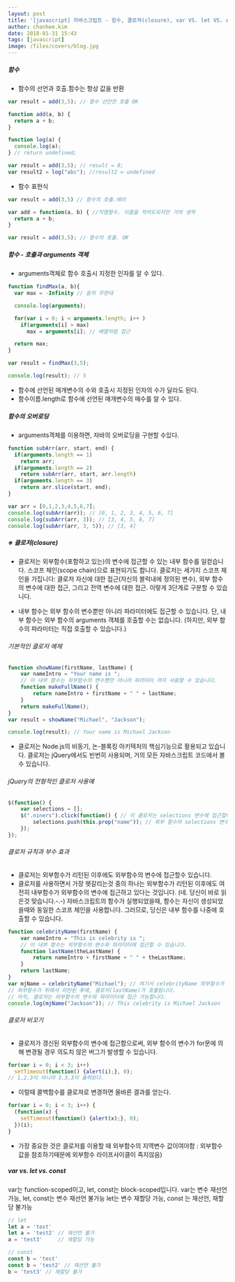 ```yaml
---
layout: post
title: '[javascript] 자바스크립트 - 함수, 클로져(closure), var VS. let VS. const'
author: chanhee.kim
date: 2018-01-31 15:43
tags: [javascript]
image: /files/covers/blog.jpg
---
```


##### 함수
- 함수의 선언과 호출.함수는 항상 값을 반환

``` javascript
var result = add(3,5); // 함수 선언전 호출 OK

function add(a, b) {
  return a + b;
}

function log(a) {
  console.log(a);
} // return undefined;

var result = add(3,5); // result = 8;
var result2 = log("abc"); //result2 = undefined
```

- 함수 표현식

``` javascript
var result = add(3,5) // 함수의 호출.에러

var add = function(a, b) { //익명함수. 이름을 적어도되지만 거의 생략
  return a + b;
}

var result = add(3,5); // 함수의 호출. OK
```

##### 함수 - 호출과 arguments 객체
- arguments객체로 함수 호출시 지정한 인자를 알 수 있다.

``` javascript
function findMax(a, b){
  var max = -Infinity // 음의 무한대

  console.log(arguments);

  for(var i = 0; i < arguments.length; i++ )
    if(arguments[i] > max)
      max = arguments[i]; // 배열처럼 접근

  return max;
}

var result = findMax(3,5);

console.log(result); // 5
```

- 함수에 선언된 매개변수의 수와 호출시 지정된 인자의 수가 달라도 된다.
- 함수이름.length로 함수에 선언된 매개변수의 매수를 알 수 있다.

##### 함수의 오버로딩
- arguments객체를 이용하면, 자바의 오버로딩을 구현할 수있다.

```javascript
function subArr(arr, start, end) {
  if(arguments.length == 1)
    return arr;
  if(arguments.length == 2)
    return subArr(arr, start, arr.length)
  if(arguments.length == 3)
    return arr.slice(start, end);
}

var arr = [0,1,2,3,4,5,6,7];
console.log(subArr(arr)); // [0, 1, 2, 3, 4, 5, 6, 7]
console.log(subArr(arr, 3)); // [3, 4, 5, 6, 7]
console.log(subArr(arr, 3, 5)); // [3, 4]
```

##### ※ 클로저(closure)
- 클로저는 외부함수(포함하고 있는)의 변수에 접근할 수 있는 내부 함수를 일컫습니다. 스코프 체인(scope chain)으로 표현되기도 합니다. 클로저는 세가지 스코프 체인을 가집니다: 클로저 자신에 대한 접근(자신의 블럭내에 정의된 변수), 외부 함수의 변수에 대한 접근, 그리고 전역 변수에 대한 접근. 이렇게 3단계로 구분할 수 있습니다.

- 내부 함수는 외부 함수의 변수뿐만 아니라 파라미터에도 접근할 수 있습니다. 단, 내부 함수는 외부 함수의 arguments 객체를 호출할 수는 없습니다. (하지만, 외부 함수의 파라미터는 직접 호출할 수 있습니다.)

###### 기본적인 클로저 예제

``` javascript
function showName(firstName, lastName) {
    var nameIntro = "Your name is ";
    // 이 내부 함수는 외부함수의 변수뿐만 아니라 파라미터 까지 사용할 수 있습니다.
    function makeFullName() {
        return nameIntro + firstName + " " + lastName;
    }
    return makeFullName();
}
var result = showName("Michael", "Jackson");

console.log(result); // Your name is Michael Jackson
```
- 클로저는 Node.js의 비동기, 논-블록킹 아키텍처의 핵심기능으로 활용되고 있습니다. 클로저는 jQuery에서도 빈번히 사용되며, 거의 모든 자바스크립트 코드에서 볼 수 있습니다.

###### jQuery의 전형적인 클로저 사용예

``` javascript
$(function() {
    var selections = [];
    $(".niners").click(function() { // 이 클로저는 selections 변수에 접근합니다.
        selections.push(this.prop("name")); // 외부 함수의 selections 변수를 갱신함
    });
});
```

###### 클로저 규칙과 부수 효과

- 클로저는 외부함수가 리턴된 이후에도 외부함수의 변수에 접근할수 있습니다.
- 클로저를 사용하면서 가장 헷갈리는것 중의 하나는 외부함수가 리턴된 이후에도 여전히 내부함수가 외부함수의 변수에 접근하고 있다는 것입니다. (네. 당신이 바로 읽은것 맞습니다.-.-) 자바스크립트의 함수가 실행되었을때, 함수는 자신이 생성되었을때와 동일한 스코프 체인을 사용합니다. 그러므로, 당신은 내부 함수를 나중에 호출할 수 있습니다.

``` javascript
function celebrityName(firstName) {
    var nameIntro = "This is celebrity is ";
    // 이 내부 함수는 외부함수의 변수와 파라미터에 접근할 수 있습니다.
    function lastName(theLastName) {
        return nameIntro + firstName + " " + theLastName;
    }
    return lastName;
}
var mjName = celebrityName("Michael"); // 여기서 celebrityName 외부함수가 리턴됩니다.
// 외부함수가 위에서 리턴된 후에, 클로저(lastName)가 호출됩니다.
// 아직, 클로저는 외부함수의 변수와 파라미터에 접근 가능합니다.
console.log(mjName("Jackson")); // This celebrity is Michael Jackson
```

###### 클로저 비꼬기
- 클로저가 갱신된 외부함수의 변수에 접근함으로써, 외부 함수의 변수가 for문에 의해 변경될 경우 의도치 않은 버그가 발생할 수 있습니다.

```javascript
for(var i = 0; i < 3; i++)
  setTimeout(function() {alert(i);}, 0);
// 1,2,3이 아니라 3,3,3이 출력된다.
```

- 이럴때 콜백함수를 클로져로 변경하면 올바른 결과를 얻는다.

```javascript
for(var i = 0; i < 3; i++) {
  (function(x) {
    setTimeout(function() {alert(x);}, 0);
  })(i);
}
```
- 가장 중요한 것은 클로저를 이용할 때 외부함수의 지역변수 값이여야함 : 외부함수 값을 참조하기때문에 외부함수 라이프사이클이 죽지않음)

##### var vs. let vs. const

var는 function-scoped이고, let, const는 block-scoped입니다.
var는 변수 재선언 가능, let, const는 변수 재선언 불가능
let는 변수 재할당 가능, const 는 재선언, 재할당 불가능

``` javascript
// let
let a = 'test'
let a = 'test2' // 재선언 불가
a = 'test3'     // 재할당 가능

// const
const b = 'test'
const b = 'test2' // 재선언 불가
b = 'test3' // 재할당 불가
```
